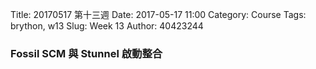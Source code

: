 Title: 20170517 第十三週
Date: 2017-05-17 11:00
Category: Course
Tags: brython, w13
Slug: Week 13
Author: 40423244

<h3>Fossil SCM 與 Stunnel 啟動整合</h3>



